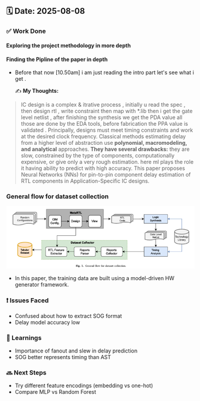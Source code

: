 
## 🗓️ Date: 2025-08-08

### ✅ Work Done
#### Exploring the project methodology in more depth
#### Finding the Pipline of the paper in depth 
- Before that now [10.50am] i am just reading the intro part let's see what i get .
  
  ✍️ **My Thoughts:**  
>  IC design is a complex & itrative process , initially u read the spec , then design rtl , write constraint then map with *.lib then i get the gate level netlist , after finishing the synthesis we get the PDA value all those are done by the EDA tools, before fabrication the PPA value is validated .  Principally, designs must meet timing constraints and work at the desired clock frequency.
>  Classical methods estimating delay from a higher level of abstraction use **polynomial, macromodeling, and analytical** approaches.
> **They have several drawbacks:** they are slow, constrained by the type of components, computationally expensive, or give only a very rough estimation.
> here ml plays the role it having ability to predict with high accuracy.
> This paper proposes Neural Networks (NNs) for pin-to-pin component delay estimation of RTL components in Application-Specific IC designs.

###    General flow for dataset collection
![General flow for dataset collection](../image/General_flow_for_dataset_collection.png)


-  In this paper, the training data are built using a model-driven HW generator framework. 

### ❗ Issues Faced
- Confused about how to extract SOG format
- Delay model accuracy low

### 📝 Learnings
- Importance of fanout and slew in delay prediction
- SOG better represents timing than AST

### 🔜 Next Steps
- Try different feature encodings (embedding vs one-hot)
- Compare MLP vs Random Forest

